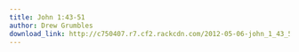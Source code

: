 ```yaml
---
title: John 1:43-51
author: Drew Grumbles
download_link: http://c750407.r7.cf2.rackcdn.com/2012-05-06-john_1_43_51.mp3
---
```

